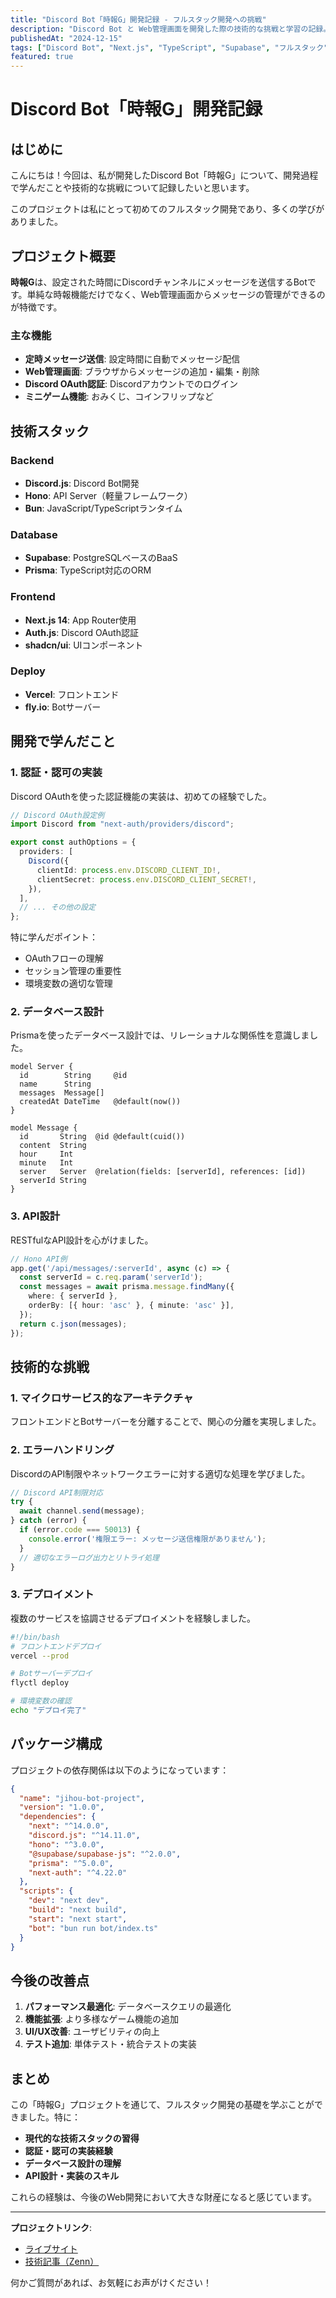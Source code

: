 ```yaml
---
title: "Discord Bot「時報G」開発記録 - フルスタック開発への挑戦"
description: "Discord Bot と Web管理画面を開発した際の技術的な挑戦と学習の記録。Next.js、Supabase、Discord.jsを使用したフルスタック開発について詳しく解説します。"
publishedAt: "2024-12-15"
tags: ["Discord Bot", "Next.js", "TypeScript", "Supabase", "フルスタック"]
featured: true
---
```


# Discord Bot「時報G」開発記録

## はじめに

こんにちは！今回は、私が開発したDiscord Bot「時報G」について、開発過程で学んだことや技術的な挑戦について記録したいと思います。

このプロジェクトは私にとって初めてのフルスタック開発であり、多くの学びがありました。

## プロジェクト概要

**時報G**は、設定された時間にDiscordチャンネルにメッセージを送信するBotです。単純な時報機能だけでなく、Web管理画面からメッセージの管理ができるのが特徴です。

### 主な機能

- **定時メッセージ送信**: 設定時間に自動でメッセージ配信
- **Web管理画面**: ブラウザからメッセージの追加・編集・削除
- **Discord OAuth認証**: Discordアカウントでのログイン
- **ミニゲーム機能**: おみくじ、コインフリップなど

## 技術スタック

### Backend
- **Discord.js**: Discord Bot開発
- **Hono**: API Server（軽量フレームワーク）
- **Bun**: JavaScript/TypeScriptランタイム

### Database
- **Supabase**: PostgreSQLベースのBaaS
- **Prisma**: TypeScript対応のORM

### Frontend
- **Next.js 14**: App Router使用
- **Auth.js**: Discord OAuth認証
- **shadcn/ui**: UIコンポーネント

### Deploy
- **Vercel**: フロントエンド
- **fly.io**: Botサーバー

## 開発で学んだこと

### 1. 認証・認可の実装

Discord OAuthを使った認証機能の実装は、初めての経験でした。

```typescript:lib/auth.ts
// Discord OAuth設定例
import Discord from "next-auth/providers/discord";

export const authOptions = {
  providers: [
    Discord({
      clientId: process.env.DISCORD_CLIENT_ID!,
      clientSecret: process.env.DISCORD_CLIENT_SECRET!,
    }),
  ],
  // ... その他の設定
};
```

特に学んだポイント：
- OAuthフローの理解
- セッション管理の重要性
- 環境変数の適切な管理

### 2. データベース設計

Prismaを使ったデータベース設計では、リレーショナルな関係性を意識しました。

```prisma:schema.prisma
model Server {
  id        String     @id
  name      String
  messages  Message[]
  createdAt DateTime   @default(now())
}

model Message {
  id       String  @id @default(cuid())
  content  String
  hour     Int
  minute   Int
  server   Server  @relation(fields: [serverId], references: [id])
  serverId String
}
```

### 3. API設計

RESTfulなAPI設計を心がけました。

```typescript:api/messages.ts
// Hono API例
app.get('/api/messages/:serverId', async (c) => {
  const serverId = c.req.param('serverId');
  const messages = await prisma.message.findMany({
    where: { serverId },
    orderBy: [{ hour: 'asc' }, { minute: 'asc' }],
  });
  return c.json(messages);
});
```

## 技術的な挑戦

### 1. マイクロサービス的なアーキテクチャ

フロントエンドとBotサーバーを分離することで、関心の分離を実現しました。

### 2. エラーハンドリング

DiscordのAPI制限やネットワークエラーに対する適切な処理を学びました。

```typescript:bot/error-handler.ts
// Discord API制限対応
try {
  await channel.send(message);
} catch (error) {
  if (error.code === 50013) {
    console.error('権限エラー: メッセージ送信権限がありません');
  }
  // 適切なエラーログ出力とリトライ処理
}
```

### 3. デプロイメント

複数のサービスを協調させるデプロイメントを経験しました。

```bash:deploy.sh
#!/bin/bash
# フロントエンドデプロイ
vercel --prod

# Botサーバーデプロイ  
flyctl deploy

# 環境変数の確認
echo "デプロイ完了"
```

## パッケージ構成

プロジェクトの依存関係は以下のようになっています：

```json:package.json
{
  "name": "jihou-bot-project",
  "version": "1.0.0",
  "dependencies": {
    "next": "^14.0.0",
    "discord.js": "^14.11.0",
    "hono": "^3.0.0",
    "@supabase/supabase-js": "^2.0.0",
    "prisma": "^5.0.0",
    "next-auth": "^4.22.0"
  },
  "scripts": {
    "dev": "next dev",
    "build": "next build",
    "start": "next start",
    "bot": "bun run bot/index.ts"
  }
}
```

## 今後の改善点

1. **パフォーマンス最適化**: データベースクエリの最適化
2. **機能拡張**: より多様なゲーム機能の追加
3. **UI/UX改善**: ユーザビリティの向上
4. **テスト追加**: 単体テスト・統合テストの実装

## まとめ

この「時報G」プロジェクトを通じて、フルスタック開発の基礎を学ぶことができました。特に：

- **現代的な技術スタックの習得**
- **認証・認可の実装経験**
- **データベース設計の理解**
- **API設計・実装のスキル**

これらの経験は、今後のWeb開発において大きな財産になると感じています。

---

**プロジェクトリンク**:
- [ライブサイト](https://jihou-bot-project.vercel.app)
- [技術記事（Zenn）](https://zenn.dev/miyabitti256/articles/discordbot-web-app)

何かご質問があれば、お気軽にお声がけください！ 